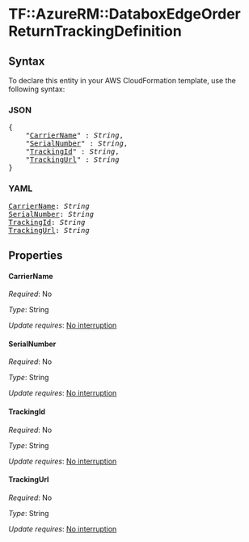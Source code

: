 # TF::AzureRM::DataboxEdgeOrder ReturnTrackingDefinition

## Syntax

To declare this entity in your AWS CloudFormation template, use the following syntax:

### JSON

<pre>
{
    "<a href="#carriername" title="CarrierName">CarrierName</a>" : <i>String</i>,
    "<a href="#serialnumber" title="SerialNumber">SerialNumber</a>" : <i>String</i>,
    "<a href="#trackingid" title="TrackingId">TrackingId</a>" : <i>String</i>,
    "<a href="#trackingurl" title="TrackingUrl">TrackingUrl</a>" : <i>String</i>
}
</pre>

### YAML

<pre>
<a href="#carriername" title="CarrierName">CarrierName</a>: <i>String</i>
<a href="#serialnumber" title="SerialNumber">SerialNumber</a>: <i>String</i>
<a href="#trackingid" title="TrackingId">TrackingId</a>: <i>String</i>
<a href="#trackingurl" title="TrackingUrl">TrackingUrl</a>: <i>String</i>
</pre>

## Properties

#### CarrierName

_Required_: No

_Type_: String

_Update requires_: [No interruption](https://docs.aws.amazon.com/AWSCloudFormation/latest/UserGuide/using-cfn-updating-stacks-update-behaviors.html#update-no-interrupt)

#### SerialNumber

_Required_: No

_Type_: String

_Update requires_: [No interruption](https://docs.aws.amazon.com/AWSCloudFormation/latest/UserGuide/using-cfn-updating-stacks-update-behaviors.html#update-no-interrupt)

#### TrackingId

_Required_: No

_Type_: String

_Update requires_: [No interruption](https://docs.aws.amazon.com/AWSCloudFormation/latest/UserGuide/using-cfn-updating-stacks-update-behaviors.html#update-no-interrupt)

#### TrackingUrl

_Required_: No

_Type_: String

_Update requires_: [No interruption](https://docs.aws.amazon.com/AWSCloudFormation/latest/UserGuide/using-cfn-updating-stacks-update-behaviors.html#update-no-interrupt)

